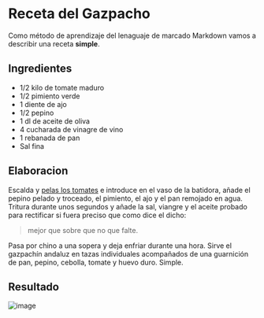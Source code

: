 # Receta del Gazpacho

Como método de aprendizaje del lenaguaje de marcado Markdown vamos a describir una receta **simple**.

## Ingredientes

* 1/2 kilo de tomate maduro  
* 1/2 pimiento verde  
* 1 diente de ajo  
* 1/2 pepino  
* 1 dl de aceite de oliva  
* 4 cucharada de vinagre de vino  
* 1 rebanada de pan  
* Sal fina

## Elaboracion

Escalda y [pelas los tomates](https://www.hogarmania.com/cocina/escuela-cocina/tecnicas/pelar-tomate-11696.html) e introduce en el vaso de la batidora, añade el pepino pelado y troceado, el pimiento, el ajo y el pan remojado en agua.  
Tritura durante unos segundos y añade la sal, viangre y el aceite probado para rectificar si fuera preciso que como dice el dicho: 
> mejor que sobre que no que falte.  
 
Pasa por chino a una sopera y deja enfriar durante una hora.
Sirve el gazpachín andaluz en tazas individuales acompañados de una guarnición de pan, pepino, cebolla, tomate y huevo duro. Simple.

## Resultado

![image](https://user-images.githubusercontent.com/78974537/191318407-4784e2de-9d09-4156-8ff7-3f8740315ec6.png)

